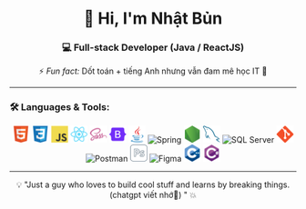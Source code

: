 <h1 align="center">👋 Hi, I'm Nhật Bủn</h1>
<h3 align="center">💻 Full-stack Developer (Java / ReactJS)</h3>

<p align="center">⚡ <em>Fun fact:</em> Dốt toán + tiếng Anh nhưng vẫn đam mê học IT 🐧</p>

---



### 🛠️ Languages & Tools:

<p align="center">
  <!-- Frontend -->
  <img src="https://raw.githubusercontent.com/devicons/devicon/master/icons/html5/html5-original.svg" alt="HTML5" width="30"/>
  <img src="https://raw.githubusercontent.com/devicons/devicon/master/icons/css3/css3-original.svg" alt="CSS3" width="30"/>
  <img src="https://raw.githubusercontent.com/devicons/devicon/master/icons/javascript/javascript-original.svg" alt="JavaScript" width="30"/>
  <img src="https://raw.githubusercontent.com/devicons/devicon/master/icons/react/react-original.svg" alt="ReactJS" width="30"/>
  <img src="https://raw.githubusercontent.com/devicons/devicon/master/icons/sass/sass-original.svg" alt="Sass" width="30"/>
  <img src="https://raw.githubusercontent.com/devicons/devicon/master/icons/bootstrap/bootstrap-plain.svg" alt="Bootstrap" width="30"/>

  <!-- Backend -->
  <img src="https://raw.githubusercontent.com/devicons/devicon/master/icons/java/java-original.svg" alt="Java" width="30"/>
  <img src="https://www.vectorlogo.zone/logos/springio/springio-icon.svg" alt="Spring" width="30"/>
  <img src="https://raw.githubusercontent.com/devicons/devicon/master/icons/nodejs/nodejs-original.svg" alt="NodeJS" width="30"/>

  <!-- Database -->
  <img src="https://raw.githubusercontent.com/devicons/devicon/master/icons/mysql/mysql-original.svg" alt="MySQL" width="30"/>
  <img src="https://www.svgrepo.com/show/303229/microsoft-sql-server-logo.svg" alt="SQL Server" width="30"/>

  <!-- Tools -->
  <img src="https://raw.githubusercontent.com/devicons/devicon/master/icons/git/git-original.svg" alt="Git" width="30"/>
  <img src="https://www.vectorlogo.zone/logos/getpostman/getpostman-icon.svg" alt="Postman" width="30"/>
  <img src="https://raw.githubusercontent.com/devicons/devicon/master/icons/photoshop/photoshop-line.svg" alt="Photoshop" width="30"/>
  <img src="https://www.vectorlogo.zone/logos/figma/figma-icon.svg" alt="Figma" width="30"/>

  <!-- Others -->
  <img src="https://raw.githubusercontent.com/devicons/devicon/master/icons/cplusplus/cplusplus-original.svg" alt="C++" width="30"/>
  <img src="https://raw.githubusercontent.com/devicons/devicon/master/icons/csharp/csharp-original.svg" alt="C#" width="30"/>
</p>

---

<p align="center">💡 "Just a guy who loves to build cool stuff and learns by breaking things.(chatgpt viết nhớ🐧) " 💥</p>
